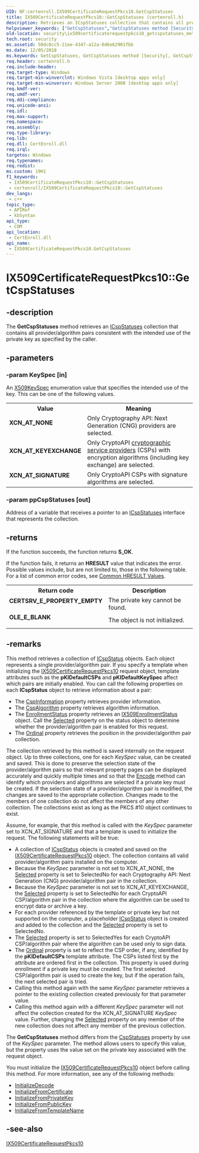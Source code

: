 ```yaml
---
UID: NF:certenroll.IX509CertificateRequestPkcs10.GetCspStatuses
title: IX509CertificateRequestPkcs10::GetCspStatuses (certenroll.h)
description: Retrieves an ICspStatuses collection that contains all provider/algorithm pairs consistent with the intended use of the private key as specified by the caller.
helpviewer_keywords: ["GetCspStatuses","GetCspStatuses method [Security]","GetCspStatuses method [Security]","IX509CertificateRequestPkcs10 interface","IX509CertificateRequestPkcs10 interface [Security]","GetCspStatuses method","IX509CertificateRequestPkcs10.GetCspStatuses","IX509CertificateRequestPkcs10::GetCspStatuses","XCN_AT_KEYEXCHANGE","XCN_AT_NONE","XCN_AT_SIGNATURE","certenroll/IX509CertificateRequestPkcs10::GetCspStatuses","security.ix509certificaterequestpkcs10_getcspstatuses_method"]
old-location: security\ix509certificaterequestpkcs10_getcspstatuses_method.htm
tech.root: security
ms.assetid: 50dc8cc5-21ee-4347-a12a-0d6e62901fbb
ms.date: 12/05/2018
ms.keywords: GetCspStatuses, GetCspStatuses method [Security], GetCspStatuses method [Security],IX509CertificateRequestPkcs10 interface, IX509CertificateRequestPkcs10 interface [Security],GetCspStatuses method, IX509CertificateRequestPkcs10.GetCspStatuses, IX509CertificateRequestPkcs10::GetCspStatuses, XCN_AT_KEYEXCHANGE, XCN_AT_NONE, XCN_AT_SIGNATURE, certenroll/IX509CertificateRequestPkcs10::GetCspStatuses, security.ix509certificaterequestpkcs10_getcspstatuses_method
req.header: certenroll.h
req.include-header: 
req.target-type: Windows
req.target-min-winverclnt: Windows Vista [desktop apps only]
req.target-min-winversvr: Windows Server 2008 [desktop apps only]
req.kmdf-ver: 
req.umdf-ver: 
req.ddi-compliance: 
req.unicode-ansi: 
req.idl: 
req.max-support: 
req.namespace: 
req.assembly: 
req.type-library: 
req.lib: 
req.dll: CertEnroll.dll
req.irql: 
targetos: Windows
req.typenames: 
req.redist: 
ms.custom: 19H1
f1_keywords:
 - IX509CertificateRequestPkcs10::GetCspStatuses
 - certenroll/IX509CertificateRequestPkcs10::GetCspStatuses
dev_langs:
 - c++
topic_type:
 - APIRef
 - kbSyntax
api_type:
 - COM
api_location:
 - CertEnroll.dll
api_name:
 - IX509CertificateRequestPkcs10.GetCspStatuses
---
```


# IX509CertificateRequestPkcs10::GetCspStatuses


## -description

The <b>GetCspStatuses</b> method retrieves an <a href="https://docs.microsoft.com/windows/desktop/api/certenroll/nn-certenroll-icspstatuses">ICspStatuses</a> collection that contains all provider/algorithm pairs consistent with the intended use of the private key as specified by the caller.

## -parameters

### -param KeySpec [in]

An <a href="https://docs.microsoft.com/windows/desktop/api/certenroll/ne-certenroll-x509keyspec">X509KeySpec</a> enumeration value that specifies the intended use of the key. This can be one of the following values.

<table>
<tr>
<th>Value</th>
<th>Meaning</th>
</tr>
<tr>
<td width="40%"><a id="XCN_AT_NONE"></a><a id="xcn_at_none"></a><dl>
<dt><b>XCN_AT_NONE</b></dt>
<dt></dt>
</dl>
</td>
<td width="60%">
Only Cryptography API: Next Generation (CNG) providers are selected.

</td>
</tr>
<tr>
<td width="40%"><a id="XCN_AT_KEYEXCHANGE"></a><a id="xcn_at_keyexchange"></a><dl>
<dt><b>XCN_AT_KEYEXCHANGE</b></dt>
<dt></dt>
</dl>
</td>
<td width="60%">
Only CryptoAPI <a href="https://docs.microsoft.com/windows/desktop/SecGloss/c-gly">cryptographic service providers</a> (CSPs) with encryption algorithms (including key exchange) are selected.

</td>
</tr>
<tr>
<td width="40%"><a id="XCN_AT_SIGNATURE"></a><a id="xcn_at_signature"></a><dl>
<dt><b>XCN_AT_SIGNATURE</b></dt>
<dt></dt>
</dl>
</td>
<td width="60%">
Only CryptoAPI CSPs with signature algorithms are selected.

</td>
</tr>
</table>

### -param ppCspStatuses [out]

Address of a variable that receives a pointer to an  <a href="https://docs.microsoft.com/windows/desktop/api/certenroll/nn-certenroll-icspstatuses">ICspStatuses</a> interface that represents the collection.

## -returns

If the function succeeds, the function returns <b>S_OK</b>.

If the function fails, it returns an <b>HRESULT</b> value that indicates the error. Possible values include, but are not limited to, those in the following table. For a list of common error codes, see <a href="https://docs.microsoft.com/windows/desktop/SecCrypto/common-hresult-values">Common HRESULT Values</a>.

<table>
<tr>
<th>Return code</th>
<th>Description</th>
</tr>
<tr>
<td width="40%">
<dl>
<dt><b>CERTSRV_E_PROPERTY_EMPTY</b></dt>
</dl>
</td>
<td width="60%">
The private key cannot be found.

</td>
</tr>
<tr>
<td width="40%">
<dl>
<dt><b>OLE_E_BLANK</b></dt>
</dl>
</td>
<td width="60%">
The object is not initialized.

</td>
</tr>
</table>

## -remarks

This method retrieves a collection of <a href="https://docs.microsoft.com/windows/desktop/api/certenroll/nn-certenroll-icspstatus">ICspStatus</a> objects. Each object represents a single provider/algorithm pair. If you specify a template when initializing the <a href="https://docs.microsoft.com/windows/desktop/api/certenroll/nn-certenroll-ix509certificaterequestpkcs10">IX509CertificateRequestPkcs10</a> request object, template attributes  such as the  <b>pKIDefaultCSPs</b> and <b>pKIDefaultKeySpec</b> affect which pairs are initially enabled. You can call the following properties on each <b>ICspStatus</b> object to retrieve information about a pair:<ul>
<li>The <a href="https://docs.microsoft.com/windows/desktop/api/certenroll/nf-certenroll-icspstatus-get_cspinformation">CspInformation</a> property retrieves provider information.</li>
<li>The <a href="https://docs.microsoft.com/windows/desktop/api/certenroll/nf-certenroll-icspstatus-get_cspalgorithm">CspAlgorithm</a> property retrieves algorithm information.</li>
<li>The <a href="https://docs.microsoft.com/windows/desktop/api/certenroll/nf-certenroll-icspstatus-get_enrollmentstatus">EnrollmentStatus</a> property retrieves an <a href="https://docs.microsoft.com/windows/desktop/api/certenroll/nn-certenroll-ix509enrollmentstatus">IX509EnrollmentStatus</a> object. Call the <a href="https://docs.microsoft.com/windows/desktop/api/certenroll/nf-certenroll-ix509enrollmentstatus-get_selected">Selected</a> property on the status object to determine whether the provider/algorithm pair is enabled for this request.</li>
<li>The <a href="https://docs.microsoft.com/windows/desktop/api/certenroll/nf-certenroll-icspstatus-get_ordinal">Ordinal</a> property retrieves the position in the provider/algorithm pair collection.</li>
</ul>


The collection retrieved by this method is saved internally on the request object. Up to three collections, one for each <i>KeySpec</i> value, can be created and saved. This is done to preserve the selection state of the provider/algorithm pairs so that relevant property pages can be displayed accurately and quickly multiple times and so that the <a href="https://docs.microsoft.com/windows/desktop/api/certenroll/nf-certenroll-ix509certificaterequest-encode">Encode</a> method can identify which providers and algorithms are selected if a private key must be created. If the selection state of a provider/algorithm pair is modified, the changes are saved to the appropriate collection. Changes made to the members of one collection do not affect the members of any other collection. The collections exist as long as the PKCS #10 object continues to exist.

Assume, for example, that this method is called with the <i>KeySpec</i> parameter set to XCN_AT_SIGNATURE and that a template is used to initialize the request. The following statements will be true:<ul>
<li>A collection of <a href="https://docs.microsoft.com/windows/desktop/api/certenroll/nn-certenroll-icspstatus">ICspStatus</a> objects is created and saved on the <a href="https://docs.microsoft.com/windows/desktop/api/certenroll/nn-certenroll-ix509certificaterequestpkcs10">IX509CertificateRequestPkcs10</a> object. The collection contains all valid provider/algorithm pairs installed on the computer.</li>
<li>Because the <i>KeySpec</i> parameter is not set to XCN_AT_NONE, the <a href="https://docs.microsoft.com/windows/desktop/api/certenroll/nf-certenroll-ix509enrollmentstatus-get_selected">Selected</a> property is set to SelectedNo for each Cryptography API: Next Generation (CNG) provider/algorithm pair in the collection.</li>
<li>Because the <i>KeySpec</i> parameter is not set to XCN_AT_KEYEXCHANGE, the <a href="https://docs.microsoft.com/windows/desktop/api/certenroll/nf-certenroll-ix509enrollmentstatus-get_selected">Selected</a> property is set to SelectedNo for each CryptoAPI CSP/algorithm pair in the collection where the algorithm can be used to encrypt data or archive a key.</li>
<li>For each provider referenced by the template or private key but not supported on the computer, a placeholder <a href="https://docs.microsoft.com/windows/desktop/api/certenroll/nn-certenroll-icspstatus">ICspStatus</a> object is created and added to the collection and the <a href="https://docs.microsoft.com/windows/desktop/api/certenroll/nf-certenroll-ix509enrollmentstatus-get_selected">Selected</a> property is set to SelectedNo.</li>
<li>The <a href="https://docs.microsoft.com/windows/desktop/api/certenroll/nf-certenroll-ix509enrollmentstatus-get_selected">Selected</a> property is set to SelectedYes for each CryptoAPI CSP/algorithm pair where the algorithm can be used only to sign data.</li>
<li>The <a href="https://docs.microsoft.com/windows/desktop/api/certenroll/nf-certenroll-icspstatus-get_ordinal">Ordinal</a> property is set to reflect the CSP order, if any, identified by the <b>pKIDefaultCSPs</b> template attribute. The CSPs listed first by the attribute are ordered first in the collection. This property is used during enrollment if a private key must be created. The first selected CSP/algorithm pair is used to create the key, but if the operation fails, the next selected pair is tried.</li>
<li>Calling this method again with the same <i>KeySpec</i> parameter retrieves a pointer to the existing collection created previously for that parameter value.</li>
<li>Calling this method again with a different <i>KeySpec</i> parameter will not affect the collection created for the XCN_AT_SIGNATURE <i>KeySpec</i> value. Further, changing the <a href="https://docs.microsoft.com/windows/desktop/api/certenroll/nf-certenroll-ix509enrollmentstatus-get_selected">Selected</a> property on any member of the new collection does not affect any member of the previous collection.</li>
</ul>


The <b>GetCspStatuses</b> method differs from the <a href="https://docs.microsoft.com/windows/desktop/api/certenroll/nf-certenroll-ix509certificaterequestpkcs10-get_cspstatuses">CspStatuses</a> property by use of the <i>KeySpec</i> parameter. The method allows users to specify this value, but the property uses the value set on the private key associated with the request object.

 You must initialize the <a href="https://docs.microsoft.com/windows/desktop/api/certenroll/nn-certenroll-ix509certificaterequestpkcs10">IX509CertificateRequestPkcs10</a> object before calling this method. For more information, see any of the following methods:<ul>
<li>
<a href="https://docs.microsoft.com/windows/desktop/api/certenroll/nf-certenroll-ix509certificaterequestpkcs10-initializedecode">InitializeDecode</a>
</li>
<li>
<a href="https://docs.microsoft.com/windows/desktop/api/certenroll/nf-certenroll-ix509certificaterequestpkcs10-initializefromcertificate">InitializeFromCertificate</a>
</li>
<li>
<a href="https://docs.microsoft.com/windows/desktop/api/certenroll/nf-certenroll-ix509certificaterequestpkcs10-initializefromprivatekey">InitializeFromPrivateKey</a>
</li>
<li>
<a href="https://docs.microsoft.com/windows/desktop/api/certenroll/nf-certenroll-ix509certificaterequestpkcs10-initializefrompublickey">InitializeFromPublicKey</a>
</li>
<li>
<a href="https://docs.microsoft.com/windows/desktop/api/certenroll/nf-certenroll-ix509certificaterequestpkcs10-initializefromtemplatename">InitializeFromTemplateName</a>
</li>
</ul>

## -see-also

<a href="https://docs.microsoft.com/windows/desktop/api/certenroll/nn-certenroll-ix509certificaterequestpkcs10">IX509CertificateRequestPkcs10</a>

